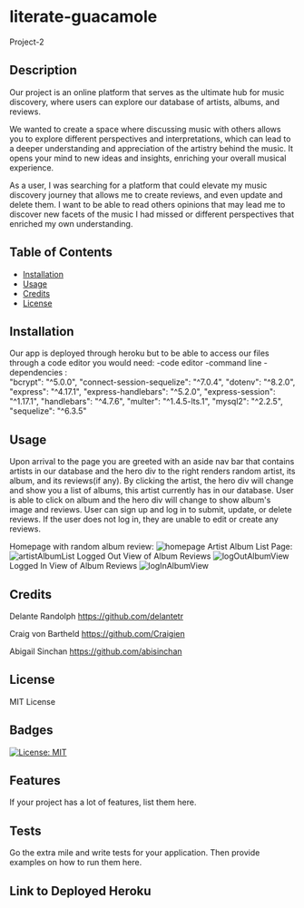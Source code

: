 # literate-guacamole
Project-2

## Description
Our project is an online platform that serves as the ultimate hub for music discovery, where users can explore our database of artists, albums, and reviews.

We wanted to create a space where discussing music with others allows you to explore different perspectives and interpretations, which can lead to a deeper understanding and appreciation of the artistry behind the music. It opens your mind to new ideas and insights, enriching your overall musical experience.

As a user, I was searching for a platform that could elevate my music discovery journey that allows me to create reviews, and even update and delete them. I want to be able to read others opinions that may lead me to discover new facets of the music I had missed or different perspectives that enriched my own understanding.




## Table of Contents

- [Installation](#installation)
- [Usage](#usage)
- [Credits](#credits)
- [License](#license)

## Installation
Our app is deployed through heroku but to be able to access our files through a code editor you would need: 
-code editor
-command line 
-dependencies :  
    "bcrypt": "^5.0.0",
    "connect-session-sequelize": "^7.0.4",
    "dotenv": "^8.2.0",
    "express": "^4.17.1",
    "express-handlebars": "^5.2.0",
    "express-session": "^1.17.1",
    "handlebars": "^4.7.6",
    "multer": "^1.4.5-lts.1",
    "mysql2": "^2.2.5",
    "sequelize": "^6.3.5"

## Usage

Upon arrival to the page you are greeted with an aside nav bar that contains artists in our database and the hero div to the right renders random artist, its album, and its reviews(if any). By clicking the artist, the hero div will change and show you a list of albums, this artist currently has in our database. User is able to click on album and the hero div will change to show album's image and reviews. User can sign up and log in to submit, update, or delete reviews. If the user does not log in, they are unable to edit or create any reviews.

Homepage with random album review:
![homepage](https://github.com/delantetr/literate-guacamole/assets/132783183/4303bf89-609f-4723-b244-c1423ee5c16c)
Artist Album List Page:
![artistAlbumList](https://github.com/delantetr/literate-guacamole/assets/132783183/3cb3bcd7-387e-4bab-ab6a-b9dc0771a1f8)
Logged Out View of Album Reviews
![logOutAlbumView](https://github.com/delantetr/literate-guacamole/assets/132783183/7ad985e0-7595-47c3-b194-8da1f364f33f)
Logged In View of Album Reviews
![logInAlbumView](https://github.com/delantetr/literate-guacamole/assets/132783183/f1fbee9d-e6ff-4e13-98e3-20ebed3ba57f)

## Credits
Delante Randolph
https://github.com/delantetr

Craig von Bartheld
https://github.com/Craigien

Abigail Sinchan
https://github.com/abisinchan


## License

MIT License


## Badges
[![License: MIT](https://img.shields.io/badge/License-MIT-yellow.svg)](https://opensource.org/licenses/MIT)

## Features

If your project has a lot of features, list them here.


## Tests

Go the extra mile and write tests for your application. Then provide examples on how to run them here.

## Link to Deployed Heroku

